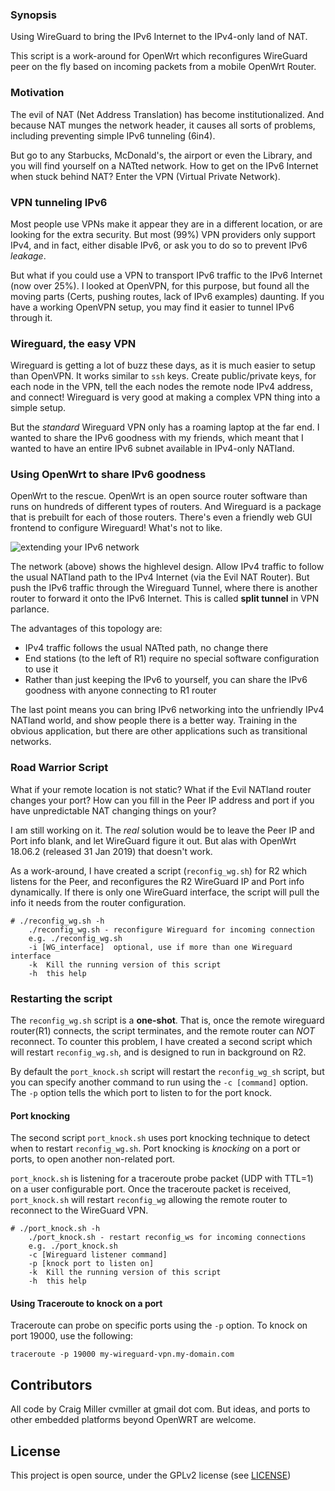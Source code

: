### Synopsis

Using WireGuard to bring the IPv6 Internet to the IPv4-only land of NAT.

This script is a work-around for OpenWrt which reconfigures WireGuard peer on the fly based on incoming packets from a mobile OpenWrt Router.

### Motivation

The evil of NAT (Net Address Translation) has become institutionalized. And because NAT munges the network header, it causes all sorts of problems, including preventing simple IPv6 tunneling (6in4).

But go to any Starbucks, McDonald's, the airport or even the Library, and you will find yourself on a NATted network. How to get on the IPv6 Internet when stuck behind NAT? Enter the VPN (Virtual Private Network).

### VPN tunneling IPv6

Most people use VPNs make it appear they are in a different location, or are looking for the extra security. But most (99%) VPN providers only support IPv4, and in fact, either disable IPv6, or ask you to do so to prevent IPv6 *leakage*.

But what if you could use a VPN to transport IPv6 traffic to the IPv6 Internet (now over 25%). I looked at OpenVPN, for this purpose, but found all the moving parts (Certs, pushing routes, lack of IPv6 examples) daunting. If you have a working OpenVPN setup, you may find it easier to tunnel IPv6 through it.

### Wireguard, the easy VPN

Wireguard is getting a lot of buzz these days, as it is much easier to setup than OpenVPN. It works similar to `ssh` keys. Create public/private keys, for each node in the VPN, tell the each nodes the remote node IPv4 address, and connect! Wireguard is very good at making a complex VPN thing into a simple setup.

But the *standard* Wireguard VPN only has a roaming laptop at the far end. I wanted to share the IPv6 goodness with my friends, which meant that I wanted to have an entire IPv6 subnet available in IPv4-only NATland.

### Using OpenWrt to share IPv6 goodness

OpenWrt to the rescue. OpenWrt is an open source router software than runs on hundreds of different types of routers. And Wireguard is a package that is prebuilt for each of those routers. There's even a friendly  web GUI frontend to configure Wireguard! What's not to like.

![extending your IPv6 network](http://www.makikiweb.com/ipv6/_images/wireguard_ipv6_network.png)

The network (above) shows the highlevel design. Allow IPv4 traffic to follow the usual NATland path to the IPv4 Internet (via the Evil NAT Router). But push the IPv6 traffic through the Wireguard Tunnel, where there is another router to forward it onto the IPv6 Internet. This is called **split tunnel** in VPN parlance.

The advantages of this topology are:
* IPv4 traffic follows the usual NATted path, no change there
* End stations (to the left of R1) require no special software configuration to use it
* Rather than just keeping the IPv6 to yourself, you can share the IPv6 goodness with anyone connecting to R1 router

The last point means you can bring IPv6 networking into the unfriendly IPv4 NATland world, and show people there is a better way. Training in the obvious application, but there are other applications such as transitional networks.

### Road Warrior Script

What if your remote location is not static? What if the Evil NATland router changes your port? How can you fill in the Peer IP address and port if you have unpredictable NAT changing things on your?

I am still working on it. The *real* solution would be to leave the Peer IP and Port info blank, and let WireGuard figure it out. But alas with OpenWrt 18.06.2 (released 31 Jan 2019) that doesn't work.

As a work-around, I have created a script (`reconfig_wg.sh`) for R2 which listens for the Peer, and reconfigures the R2 WireGuard IP and Port info dynamically. If there is only one WireGuard interface, the script will pull the info it needs from the router configuration.

```
# ./reconfig_wg.sh -h
	./reconfig_wg.sh - reconfigure Wireguard for incoming connection 
	e.g. ./reconfig_wg.sh  
	-i [WG_interface]  optional, use if more than one Wireguard interface
	-k  Kill the running version of this script
	-h  this help
```

### Restarting the script

The `reconfig_wg.sh` script is a **one-shot**. That is, once the remote wireguard router(R1) connects, the script terminates, and the remote router can *NOT* reconnect. To counter this problem, I have created a second script which will restart `reconfig_wg.sh`, and is designed to run in background on R2.

By default the `port_knock.sh` script will restart the `reconfig_wg_sh` script, but you can specify another command to run using the `-c [command]` option. The `-p` option tells the which port to listen to for the port knock.

#### Port knocking

The second script `port_knock.sh` uses port knocking technique to detect when to restart `reconfig_wg.sh`. Port knocking is *knocking* on a port or ports, to open another non-related port.

`port_knock.sh` is listening for a traceroute probe packet (UDP with TTL=1) on a user configurable port. Once the traceroute packet is received, `port_knock.sh` will restart `reconfig_wg` allowing the remote router to reconnect to the WireGuard VPN.


```
# ./port_knock.sh -h
	./port_knock.sh - restart reconfig_ws for incoming connections 
	e.g. ./port_knock.sh  
	-c [Wireguard listener command]
	-p [knock port to listen on]
	-k  Kill the running version of this script
	-h  this help
```


#### Using Traceroute to knock on a port
Traceroute can probe on specific ports using the `-p` option. To knock on port 19000, use the following:
```
traceroute -p 19000 my-wireguard-vpn.my-domain.com
```

## Contributors

All code by Craig Miller cvmiller at gmail dot com. But ideas, and ports to other embedded platforms beyond OpenWRT are welcome. 


## License

This project is open source, under the GPLv2 license (see [LICENSE](LICENSE))

